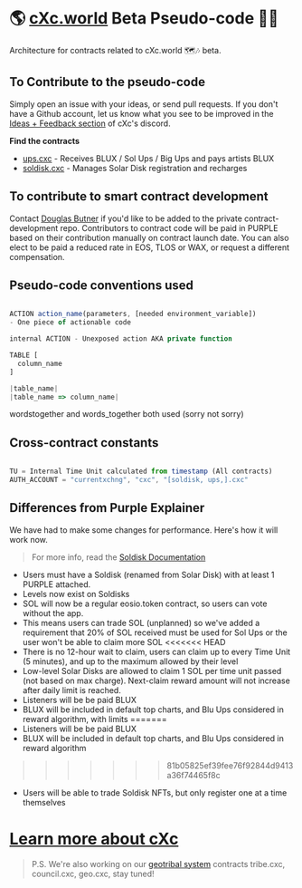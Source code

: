 # 🌎 [cXc.world](https://cxc.world) Beta Pseudo-code 👨‍💻
Architecture for contracts related to cXc.world 🗺🎶 beta. 

## To Contribute to the pseudo-code
Simply open an issue with your ideas, or send pull requests. If you don't have a Github account, let us know what you see to be improved in the [Ideas + Feedback section](https://discord.gg/7MWFcYFjHz) of cXc's discord. 

**Find the contracts** 
- [ups.cxc](pseudo-contracts/ups.cxc.js) - Receives BLUX / Sol Ups / Big Ups and pays artists BLUX
- [soldisk.cxc](pseudo-contracts/soldisk.cxc.js) - Manages Solar Disk registration and recharges


## To contribute to smart contract development
Contact [Douglas Butner](mailto:douglas@cxc.world) if you'd like to be added to the private contract-development repo. Contributors to contract code will be paid in PURPLE based on their contribution manually on contract launch date. You can also elect to be paid a reduced rate in EOS, TLOS or WAX, or request a different compensation.


## Pseudo-code conventions used
```js

ACTION action_name(parameters, [needed environment_variable])
- One piece of actionable code

internal ACTION - Unexposed action AKA private function

TABLE [
  column_name
]

|table_name|
|table_name => column_name|

```
wordstogether and words_together both used (sorry not sorry)


## Cross-contract constants 

```js

TU = Internal Time Unit calculated from timestamp (All contracts)
AUTH_ACCOUNT = "currentxchng", "cxc", "[soldisk, ups,].cxc"

```

## Differences from Purple Explainer
We have had to make some changes for performance. Here's how it will work now.

> For more info, read the [Soldisk Documentation](https://github.com/currentxchange/purple-explainer/blob/master/Soldisk.md)

- Users must have a Soldisk (renamed from Solar Disk) with at least 1 PURPLE attached. 
- Levels now exist on Soldisks
- SOL will now be a regular eosio.token contract, so users can vote without the app. 
- This means users can trade SOL (unplanned) so we've added a requirement that 20% of SOL received must be used for Sol Ups or the user won't be able to claim more SOL 
<<<<<<< HEAD
- There is no 12-hour wait to claim, users can claim up to every Time Unit (5 minutes), and up to the maximum allowed by their level
- Low-level Solar Disks are allowed to claim 1 SOL per time unit passed (not based on  max charge). Next-claim reward amount will not increase after daily limit is reached. 
- Listeners will be be paid BLUX
- BLUX will be included in default top charts, and Blu Ups considered in reward algorithm, with limits
=======
- Listeners will be be paid BLUX
- BLUX will be included in default top charts, and Blu Ups considered in reward algorithm
>>>>>>> 81b05825ef39fee76f92844d9413a36f74465f8c
- Users will be able to trade Soldisk NFTs, but only register one at a time themselves

# [Learn more about cXc](https://linktr.ee/cxc.world)

> P.S. We're also working on our [geotribal system](https://github.com/dougbutner/web-4#geosocial-systems-geotribes--geodomains) contracts tribe.cxc, council.cxc, geo.cxc, stay tuned! 
